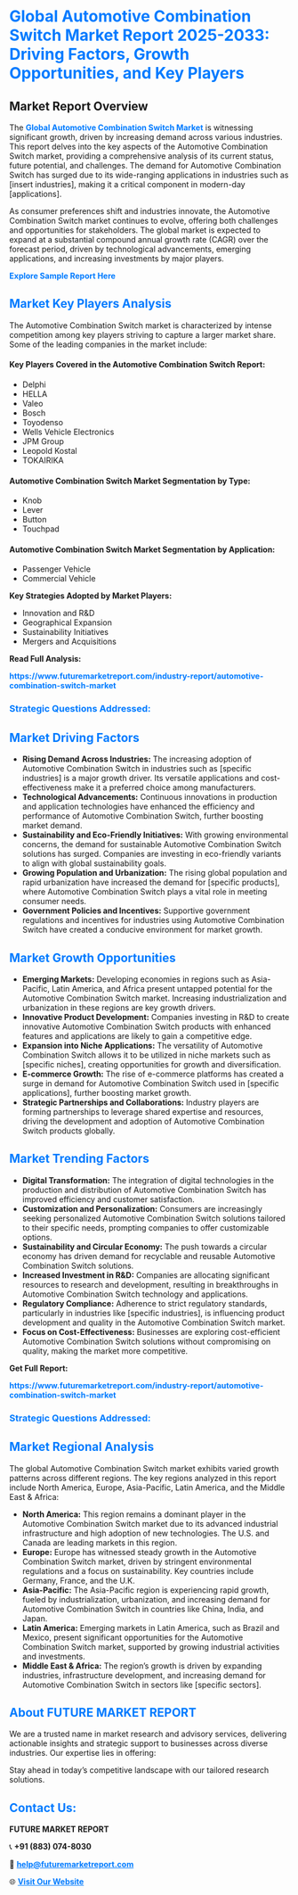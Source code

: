 <h1 style="color: #007BFF;">Global Automotive Combination Switch Market Report 2025-2033: Driving Factors, Growth Opportunities, and Key Players</h1>

<section id="overview">
<h2>Market Report Overview</h2>
<p>The <a href="https://www.futuremarketreport.com/industry-report/automotive-combination-switch-market" style="color: #007BFF; text-decoration: none;"><strong>Global Automotive Combination Switch Market</strong></a> is witnessing significant growth, driven by increasing demand across various industries. This report delves into the key aspects of the Automotive Combination Switch market, providing a comprehensive analysis of its current status, future potential, and challenges. The demand for Automotive Combination Switch has surged due to its wide-ranging applications in industries such as [insert industries], making it a critical component in modern-day [applications].</p>
<p>As consumer preferences shift and industries innovate, the Automotive Combination Switch market continues to evolve, offering both challenges and opportunities for stakeholders. The global market is expected to expand at a substantial compound annual growth rate (CAGR) over the forecast period, driven by technological advancements, emerging applications, and increasing investments by major players.</p>
</section>

<section id="overview">
<p><a href="https://www.futuremarketreport.com/request-sample/reportId=56161" style="color: #007BFF; text-decoration: none;"><strong>Explore Sample Report Here</strong></a></p>
</section>

<section id="key-players">
<h2 style="color: #007BFF;">Market Key Players Analysis</h2>
<p>The Automotive Combination Switch market is characterized by intense competition among key players striving to capture a larger market share. Some of the leading companies in the market include:</p>
<h4>Key Players Covered in the Automotive Combination Switch Report:</h4>
<ul><li>Delphi</li><li>HELLA</li><li>Valeo</li><li>Bosch</li><li>Toyodenso</li><li>Wells Vehicle Electronics</li><li>JPM Group</li><li>Leopold Kostal</li><li>TOKAIRIKA</li></ul>
<h4>Automotive Combination Switch Market Segmentation by Type:</h4>
<ul><li>Knob</li><li>Lever</li><li>Button</li><li>Touchpad</li></ul>

<h4>Automotive Combination Switch Market Segmentation by Application:</h4>
<ul><li>Passenger Vehicle</li><li>Commercial Vehicle</li></ul>
<p><strong>Key Strategies Adopted by Market Players:</strong></p>
<ul>
<li>Innovation and R&D</li>
<li>Geographical Expansion</li>
<li>Sustainability Initiatives</li>
<li>Mergers and Acquisitions</li>
</ul>
</section>

<section>
<p><strong>Read Full Analysis: </strong></p><a href="https://www.futuremarketreport.com/industry-report/automotive-combination-switch-market" style="color: #007BFF; text-decoration: none;"><strong>https://www.futuremarketreport.com/industry-report/automotive-combination-switch-market</strong></a>
<h3 style="color: #007BFF;">Strategic Questions Addressed:</h3>
</section>

<section id="driving-factors">
<h2 style="color: #007BFF;">Market Driving Factors</h2>
<ul>
<li><strong>Rising Demand Across Industries:</strong> The increasing adoption of Automotive Combination Switch in industries such as [specific industries] is a major growth driver. Its versatile applications and cost-effectiveness make it a preferred choice among manufacturers.</li>
<li><strong>Technological Advancements:</strong> Continuous innovations in production and application technologies have enhanced the efficiency and performance of Automotive Combination Switch, further boosting market demand.</li>
<li><strong>Sustainability and Eco-Friendly Initiatives:</strong> With growing environmental concerns, the demand for sustainable Automotive Combination Switch solutions has surged. Companies are investing in eco-friendly variants to align with global sustainability goals.</li>
<li><strong>Growing Population and Urbanization:</strong> The rising global population and rapid urbanization have increased the demand for [specific products], where Automotive Combination Switch plays a vital role in meeting consumer needs.</li>
<li><strong>Government Policies and Incentives:</strong> Supportive government regulations and incentives for industries using Automotive Combination Switch have created a conducive environment for market growth.</li>
</ul>
</section>

<section id="growth-opportunities">
<h2 style="color: #007BFF;">Market Growth Opportunities</h2>
<ul>
<li><strong>Emerging Markets:</strong> Developing economies in regions such as Asia-Pacific, Latin America, and Africa present untapped potential for the Automotive Combination Switch market. Increasing industrialization and urbanization in these regions are key growth drivers.</li>
<li><strong>Innovative Product Development:</strong> Companies investing in R&D to create innovative Automotive Combination Switch products with enhanced features and applications are likely to gain a competitive edge.</li>
<li><strong>Expansion into Niche Applications:</strong> The versatility of Automotive Combination Switch allows it to be utilized in niche markets such as [specific niches], creating opportunities for growth and diversification.</li>
<li><strong>E-commerce Growth:</strong> The rise of e-commerce platforms has created a surge in demand for Automotive Combination Switch used in [specific applications], further boosting market growth.</li>
<li><strong>Strategic Partnerships and Collaborations:</strong> Industry players are forming partnerships to leverage shared expertise and resources, driving the development and adoption of Automotive Combination Switch products globally.</li>
</ul>
</section>

<section id="trending-factors">
<h2 style="color: #007BFF;">Market Trending Factors</h2>
<ul>
<li><strong>Digital Transformation:</strong> The integration of digital technologies in the production and distribution of Automotive Combination Switch has improved efficiency and customer satisfaction.</li>
<li><strong>Customization and Personalization:</strong> Consumers are increasingly seeking personalized Automotive Combination Switch solutions tailored to their specific needs, prompting companies to offer customizable options.</li>
<li><strong>Sustainability and Circular Economy:</strong> The push towards a circular economy has driven demand for recyclable and reusable Automotive Combination Switch solutions.</li>
<li><strong>Increased Investment in R&D:</strong> Companies are allocating significant resources to research and development, resulting in breakthroughs in Automotive Combination Switch technology and applications.</li>
<li><strong>Regulatory Compliance:</strong> Adherence to strict regulatory standards, particularly in industries like [specific industries], is influencing product development and quality in the Automotive Combination Switch market.</li>
<li><strong>Focus on Cost-Effectiveness:</strong> Businesses are exploring cost-efficient Automotive Combination Switch solutions without compromising on quality, making the market more competitive.</li>
</ul>
</section>

<section>
<p><strong>Get Full Report: </strong></p><a href="https://www.futuremarketreport.com/industry-report/automotive-combination-switch-market" style="color: #007BFF; text-decoration: none;"><strong>https://www.futuremarketreport.com/industry-report/automotive-combination-switch-market</strong></a>
<h3 style="color: #007BFF;">Strategic Questions Addressed:</h3>
</section>


<section id="regional-analysis">
<h2 style="color: #007BFF;">Market Regional Analysis</h2>
<p>The global Automotive Combination Switch market exhibits varied growth patterns across different regions. The key regions analyzed in this report include North America, Europe, Asia-Pacific, Latin America, and the Middle East & Africa:</p>
<ul>
<li><strong>North America:</strong> This region remains a dominant player in the Automotive Combination Switch market due to its advanced industrial infrastructure and high adoption of new technologies. The U.S. and Canada are leading markets in this region.</li>
<li><strong>Europe:</strong> Europe has witnessed steady growth in the Automotive Combination Switch market, driven by stringent environmental regulations and a focus on sustainability. Key countries include Germany, France, and the U.K.</li>
<li><strong>Asia-Pacific:</strong> The Asia-Pacific region is experiencing rapid growth, fueled by industrialization, urbanization, and increasing demand for Automotive Combination Switch in countries like China, India, and Japan.</li>
<li><strong>Latin America:</strong> Emerging markets in Latin America, such as Brazil and Mexico, present significant opportunities for the Automotive Combination Switch market, supported by growing industrial activities and investments.</li>
<li><strong>Middle East & Africa:</strong> The region’s growth is driven by expanding industries, infrastructure development, and increasing demand for Automotive Combination Switch in sectors like [specific sectors].</li>
</ul>
</section>

<footer>
<h2 style="color: #007BFF;">About FUTURE MARKET REPORT</h2>
<p>We are a trusted name in market research and advisory services, delivering actionable insights and strategic support to businesses across diverse industries. Our expertise lies in offering:</p>

<p>Stay ahead in today’s competitive landscape with our tailored research solutions.</p>

<h2 style="color: #007BFF;">Contact Us:</h2>
<p><strong>FUTURE MARKET REPORT</strong></p>
<p>📞 <strong>+91 (883) 074-8030</strong></p>
<p>📧 <strong><a href="mailto:help@futuremarketreport.com" style="color: #007BFF;">help@futuremarketreport.com</a></strong></p>
<p>🌐 <strong><a href="https://www.futuremarketreport.com/" style="color: #007BFF;">Visit Our Website</a></strong></p>
</footer>